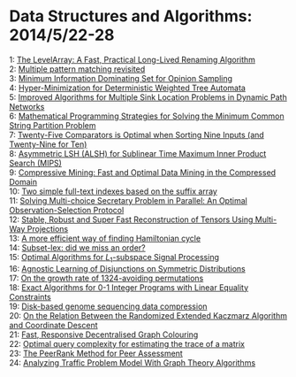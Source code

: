 # Data Structures and Algorithms: 2014/5/22-28  
1: [The LevelArray: A Fast, Practical Long-Lived Renaming Algorithm](https://doi.org/10.48550/arXiv.1405.5461)  
2: [Multiple pattern matching revisited](https://doi.org/10.48550/arXiv.1405.5483)  
3: [Minimum Information Dominating Set for Opinion Sampling](https://doi.org/10.48550/arXiv.1405.5572)  
4: [Hyper-Minimization for Deterministic Weighted Tree Automata](https://doi.org/10.48550/arXiv.1405.5610)  
5: [Improved Algorithms for Multiple Sink Location Problems in Dynamic Path  Networks](https://doi.org/10.48550/arXiv.1405.5613)  
6: [Mathematical Programming Strategies for Solving the Minimum Common  String Partition Problem](https://doi.org/10.48550/arXiv.1405.5646)  
7: [Twenty-Five Comparators is Optimal when Sorting Nine Inputs (and  Twenty-Nine for Ten)](https://doi.org/10.48550/arXiv.1405.5754)  
8: [Asymmetric LSH (ALSH) for Sublinear Time Maximum Inner Product Search  (MIPS)](https://doi.org/10.48550/arXiv.1405.5869)  
9: [Compressive Mining: Fast and Optimal Data Mining in the Compressed  Domain](https://doi.org/10.48550/arXiv.1405.5873)  
10: [Two simple full-text indexes based on the suffix array](https://doi.org/10.48550/arXiv.1405.5919)  
11: [Solving Multi-choice Secretary Problem in Parallel: An Optimal  Observation-Selection Protocol](https://doi.org/10.48550/arXiv.1405.5975)  
12: [Stable, Robust and Super Fast Reconstruction of Tensors Using Multi-Way  Projections](https://doi.org/10.48550/arXiv.1406.3295)  
13: [A more efficient way of finding Hamiltonian cycle](https://doi.org/10.48550/arXiv.1405.6347)  
14: [Subset-lex: did we miss an order?](https://doi.org/10.48550/arXiv.1405.6503)  
15: [Optimal Algorithms for $L_1$-subspace Signal Processing](https://doi.org/10.48550/arXiv.1405.6785)  
16: [Agnostic Learning of Disjunctions on Symmetric Distributions](https://doi.org/10.48550/arXiv.1405.6791)  
17: [On the growth rate of 1324-avoiding permutations](https://doi.org/10.48550/arXiv.1405.6802)  
18: [Exact Algorithms for 0-1 Integer Programs with Linear Equality  Constraints](https://doi.org/10.48550/arXiv.1405.6851)  
19: [Disk-based genome sequencing data compression](https://doi.org/10.48550/arXiv.1405.6874)  
20: [On the Relation Between the Randomized Extended Kaczmarz Algorithm and  Coordinate Descent](https://doi.org/10.48550/arXiv.1405.6920)  
21: [Fast, Responsive Decentralised Graph Colouring](https://doi.org/10.48550/arXiv.1405.6987)  
22: [Optimal query complexity for estimating the trace of a matrix](https://doi.org/10.48550/arXiv.1405.7112)  
23: [The PeerRank Method for Peer Assessment](https://doi.org/10.48550/arXiv.1405.7192)  
24: [Analyzing Traffic Problem Model With Graph Theory Algorithms](https://doi.org/10.48550/arXiv.1406.4828)  